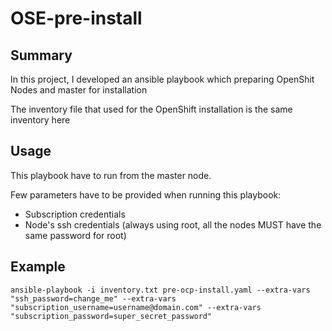 # OSE-pre-install

## Summary

In this project, I developed an ansible playbook which preparing OpenShit Nodes and master for installation

The inventory file that used for the OpenShift installation is the same inventory here

## Usage
This playbook have to run from the master node.

Few parameters have to be provided when running this playbook:
* Subscription credentials
* Node's ssh credentials  (always using root, all the nodes MUST have the same password for root)

## Example
```shell
ansible-playbook -i inventory.txt pre-ocp-install.yaml --extra-vars "ssh_password=change_me" --extra-vars "subscription_username=username@domain.com" --extra-vars "subscription_password=super_secret_password"
```
